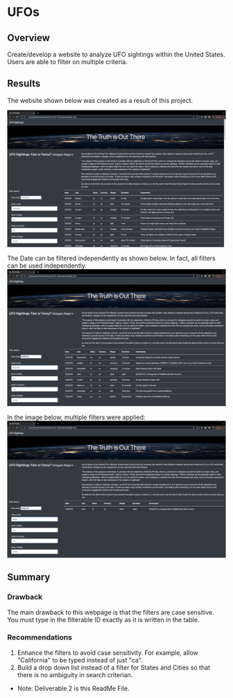 # UFOs

## Overview

Create/develop a website to analyze UFO sightings within the United States. Users are able to filter on multiple criteria.

## Results 

The website shown below was created as a result of this project. 

![Unflitered](Results/Unfiltered.png)


The Date can be filtered independently as shown below. In fact, all filters can be used independently. 
![Datefiltered](Results/DateFiltered.png)


In the image below, multiple filters were applied:
![Cityfiltered](Results/CityFiltered.png)


## Summary

### Drawback
The main drawback to this webpage is that the filters are case sensitive. You must type in the filterable ID exactly as it is written in the table. 

### Recommendations
1. Enhance the filters to avoid case sensitivity. For example, allow "California" to be typed instead of just "ca".
2. Build a drop down list instead of a filter for States and Cities so that there is no ambiguity in search criterian. 



* Note: Deliverable 2 is this ReadMe File.
